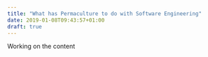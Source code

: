 ```yaml
---
title: "What has Permaculture to do with Software Engineering"
date: 2019-01-08T09:43:57+01:00
draft: true
---
```


Working on the content